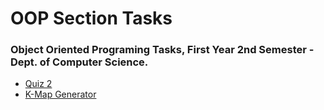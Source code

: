 # OOP Section Tasks
### Object Oriented Programing Tasks, First Year 2nd Semester - Dept. of Computer Science.

* [Quiz 2](https://github.com/AmrBedir/OOP-Tasks/tree/main/Quiz_2)
* [K-Map Generator](https://github.com/AmrBedir/OOP-Tasks/blob/main/KMap-Generator.cs)

